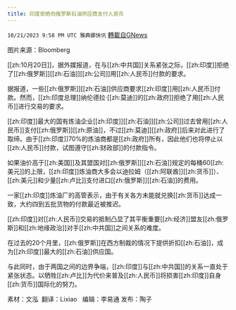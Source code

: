 ```yaml
---
title: 印度拒绝向俄罗斯石油供应商支付人民币
---
```

`10/21/2023 9:58 PM UTC 雅典娜快讯` [轉載自GNews](https://gnews.org/articles/1864262)

图片来源：Bloomberg

[[zh:10月20日]]，据外媒报道，在与[[zh:中共国]]关系紧张之际，[[zh:印度]]拒绝了[[zh:俄罗斯]][[zh:石油]][[zh:公司]]用[[zh:人民币]]付款的要求。

据报道，一些[[zh:俄罗斯]][[zh:石油]]供应商要求[[zh:印度]]用[[zh:人民币]]付款。然而，[[zh:印度总理]]纳伦德拉·[[zh:莫迪]]的[[zh:政府]]拒绝了用[[zh:人民币]]进行交易的要求。

[[zh:印度]]最大的国有炼油企业[[zh:印度]][[zh:石油]][[zh:公司]]过去曾用[[zh:人民币]]支付[[zh:俄罗斯]][[zh:原油]]，不过[[zh:莫迪]][[zh:政府]]后来对此进行了取缔。由于[[zh:印度]]70%的炼油商都是[[zh:政府]]所有，因此他们也将停止以[[zh:人民币]]付款，试图遵守[[zh:财政部]]的付款指令。

如果油价高于[[zh:美国]]及其盟国对[[zh:俄罗斯]][[zh:石油]]规定的每桶60[[zh:美元]]的上限，[[zh:印度]]炼油商大多会以迪拉姆（[[zh:阿联酋]][[zh:货币]]）、[[zh:美元]]和少量[[zh:卢比]]支付进口[[zh:俄罗斯]][[zh:石油]]的费用。

一家[[zh:印度]]炼油厂的高管表示，由于有关各方未能就兑换[[zh:货币]]达成一致，大约四到五批货物的付款最近被推迟。

[[zh:印度]]对[[zh:人民币]]交易的抵制凸显了其平衡重要[[zh:经济]]盟友[[zh:俄罗斯]]和[[zh:地缘政治]]对手[[zh:中共国]]之间关系的难度。

在过去的20个月里，[[zh:俄罗斯]]在西方制裁的情况下提供折扣[[zh:石油]]，成为[[zh:印度]]最大的[[zh:石油]]供应国。

与此同时，由于两国之间的边界争端，[[zh:印度]]与[[zh:中共国]]的关系一直处于紧张状态。以牺牲[[zh:卢比]]为代价来普及[[zh:人民币]]将损害[[zh:印度]]自身[[zh:货币]]国际化的努力。

素材：文泓   翻译：Lixiao   编辑：李易通    发布：陶子


